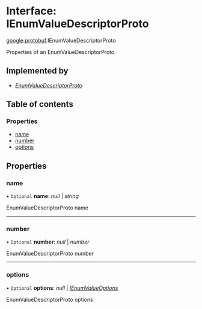 # Interface: IEnumValueDescriptorProto

[google](../modules/proto.google.md).[protobuf](../modules/proto.google.protobuf.md).IEnumValueDescriptorProto

Properties of an EnumValueDescriptorProto.

## Implemented by

* [*EnumValueDescriptorProto*](../classes/proto.google.protobuf.enumvaluedescriptorproto.md)

## Table of contents

### Properties

- [name](proto.google.protobuf.ienumvaluedescriptorproto.md#name)
- [number](proto.google.protobuf.ienumvaluedescriptorproto.md#number)
- [options](proto.google.protobuf.ienumvaluedescriptorproto.md#options)

## Properties

### name

• `Optional` **name**: *null* \| *string*

EnumValueDescriptorProto name

___

### number

• `Optional` **number**: *null* \| *number*

EnumValueDescriptorProto number

___

### options

• `Optional` **options**: *null* \| [*IEnumValueOptions*](proto.google.protobuf.ienumvalueoptions.md)

EnumValueDescriptorProto options
